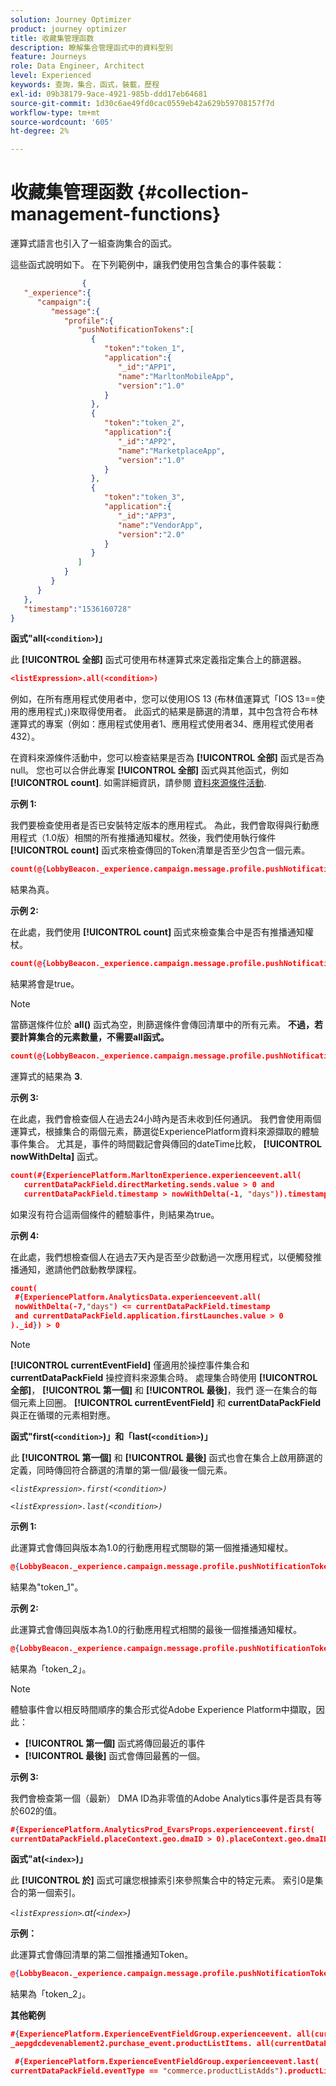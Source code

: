 ```yaml
---
solution: Journey Optimizer
product: journey optimizer
title: 收藏集管理函数
description: 瞭解集合管理函式中的資料型別
feature: Journeys
role: Data Engineer, Architect
level: Experienced
keywords: 查詢，集合，函式，裝載，歷程
exl-id: 09b38179-9ace-4921-985b-ddd17eb64681
source-git-commit: 1d30c6ae49fd0cac0559eb42a629b59708157f7d
workflow-type: tm+mt
source-wordcount: '605'
ht-degree: 2%

---
```


# 收藏集管理函数 {#collection-management-functions}

運算式語言也引入了一組查詢集合的函式。

這些函式說明如下。 在下列範例中，讓我們使用包含集合的事件裝載：

```json
                { 
   "_experience":{ 
      "campaign":{ 
         "message":{ 
            "profile":{ 
               "pushNotificationTokens":[ 
                  { 
                     "token":"token_1",
                     "application":{ 
                        "_id":"APP1",
                        "name":"MarltonMobileApp",
                        "version":"1.0"
                     }
                  },
                  { 
                     "token":"token_2",
                     "application":{ 
                        "_id":"APP2",
                        "name":"MarketplaceApp",
                        "version":"1.0"
                     }
                  },
                  { 
                     "token":"token_3",
                     "application":{ 
                        "_id":"APP3",
                        "name":"VendorApp",
                        "version":"2.0"
                     }
                  }
               ]
            }
         }
      }
   },
   "timestamp":"1536160728"
}
```

**函式&quot;all(`<condition>`)」**

此 **[!UICONTROL 全部]** 函式可使用布林運算式來定義指定集合上的篩選器。

```json
<listExpression>.all(<condition>)
```

例如，在所有應用程式使用者中，您可以使用IOS 13 (布林值運算式「IOS 13==使用的應用程式」)來取得使用者。 此函式的結果是篩選的清單，其中包含符合布林運算式的專案（例如：應用程式使用者1、應用程式使用者34、應用程式使用者432）。

在資料來源條件活動中，您可以檢查結果是否為 **[!UICONTROL 全部]** 函式是否為null。 您也可以合併此專案 **[!UICONTROL 全部]** 函式與其他函式，例如 **[!UICONTROL count]**. 如需詳細資訊，請參閱 [資料來源條件活動](../condition-activity.md#data_source_condition).

**示例 1:**

我們要檢查使用者是否已安裝特定版本的應用程式。 為此，我們會取得與行動應用程式（1.0版）相關的所有推播通知權杖。然後，我們使用執行條件 **[!UICONTROL count]** 函式來檢查傳回的Token清單是否至少包含一個元素。

```json
count(@{LobbyBeacon._experience.campaign.message.profile.pushNotificationTokens.all(currentEventField.application.version == "1.0").token}) > 0
```

結果為真。

**示例 2:**

在此處，我們使用 **[!UICONTROL count]** 函式來檢查集合中是否有推播通知權杖。

```json
count(@{LobbyBeacon._experience.campaign.message.profile.pushNotificationTokens.all().token}) > 0
```

結果將會是true。

<!--Alternatively, you can check if there is no token in the collection:

   ```json
   count(@{LobbyBeacon._experience.campaign.message.profile.pushNotificationTokens.all().token}) == 0
   ```

The result will be false.

Here we use the count function in a condition to count the number of push notification tokens in the event.

`count(@{LobbyBeacon._experience.campaign.message.profile.pushNotificationTokens.all().token})`

The result is true.

Note that when the condition in the **all()** function is empty, the filter will return all the elements in the list. Hence, the expression above is equivalent to:

`count(@{LobbyBeacon._experience.campaign.message.profile.pushNotificationTokens.application.name})`

In both cases, the result of the expression is **3**.

A query of experience events recorded on the Adobe Experience Platform may or may not include the current event that triggered the current Journey. This will depend on the relative processing time with which [!DNL Journey Orchestration] sees an event and started evaluating conditions, versus the time it takes for that event to be ingested into the Adobe Experience Platform. For example, when using the .all() syntax to query experience events from the Adobe Experience Platform, we recommend enforcing the exclusion of the current event (by requiring an
earlier timestamp) in order to only consider prior events.-->

>[!NOTE]
>
>當篩選條件位於 **all()** 函式為空，則篩選條件會傳回清單中的所有元素。 **不過，若要計算集合的元素數量，不需要all函式。**


```json
count(@{LobbyBeacon._experience.campaign.message.profile.pushNotificationTokens.token})
```

運算式的結果為 **3**.

**示例 3:**

在此處，我們會檢查個人在過去24小時內是否未收到任何通訊。 我們會使用兩個運算式，根據集合的兩個元素，篩選從ExperiencePlatform資料來源擷取的體驗事件集合。 尤其是，事件的時間戳記會與傳回的dateTime比較， **[!UICONTROL nowWithDelta]** 函式。

```json
count(#{ExperiencePlatform.MarltonExperience.experienceevent.all(
   currentDataPackField.directMarketing.sends.value > 0 and
   currentDataPackField.timestamp > nowWithDelta(-1, "days")).timestamp}) == 0
```

如果沒有符合這兩個條件的體驗事件，則結果為true。

**示例 4:**

在此處，我們想檢查個人在過去7天內是否至少啟動過一次應用程式，以便觸發推播通知，邀請他們啟動教學課程。

```json
count(
 #{ExperiencePlatform.AnalyticsData.experienceevent.all(
 nowWithDelta(-7,"days") <= currentDataPackField.timestamp
 and currentDataPackField.application.firstLaunches.value > 0
)._id}) > 0
```

<!--**"All + Count" example 4:** here we use the count function in a boolean expression to see if there is push notification tokens in the collection.

`count(@{LobbyBeacon._experience.campaign.message.profile.pushNotificationTokens.all().application.name}) > 0`

The result will be:

`true`

Alternatively, you can check if there is NO token in the collection:

`count(@{LobbyBeacon._experience.campaign.message.profile.pushNotificationTokens.all().application.name}) =0`

The result will be:

`false`-->

>[!NOTE]
>
>**[!UICONTROL currentEventField]** 僅適用於操控事件集合和 **currentDataPackField**
>操控資料來源集合時。 處理集合時使用 **[!UICONTROL 全部]**， **[!UICONTROL 第一個]** 和 **[!UICONTROL 最後]**，我們
>逐一在集合的每個元素上回圈。 **[!UICONTROL currentEventField]** 和 **currentDataPackField**
>與正在循環的元素相對應。

**函式&quot;first(`<condition>`)」和「last(`<condition>`)」**

此 **[!UICONTROL 第一個]** 和 **[!UICONTROL 最後]** 函式也會在集合上啟用篩選的定義，同時傳回符合篩選的清單的第一個/最後一個元素。

_`<listExpression>.first(<condition>)`_

_`<listExpression>.last(<condition>)`_

**示例 1:**

此運算式會傳回與版本為1.0的行動應用程式關聯的第一個推播通知權杖。

```json
@{LobbyBeacon._experience.campaign.message.profile.pushNotificationTokens.first(currentEventField.application.version == "1.0").token
```

結果為&quot;token_1&quot;。

**示例 2:**

此運算式會傳回與版本為1.0的行動應用程式相關的最後一個推播通知權杖。

```json
@{LobbyBeacon._experience.campaign.message.profile.pushNotificationTokens.last(currentEventField.application.version == "1.0").token}
```

結果為「token_2」。

>[!NOTE]
>
>體驗事件會以相反時間順序的集合形式從Adobe Experience Platform中擷取，因此：
>
>* **[!UICONTROL 第一個]** 函式將傳回最近的事件
>* **[!UICONTROL 最後]** 函式會傳回最舊的一個。


**示例 3:**

我們會檢查第一個（最新） DMA ID為非零值的Adobe Analytics事件是否具有等於602的值。

```json
#{ExperiencePlatform.AnalyticsProd_EvarsProps.experienceevent.first(
currentDataPackField.placeContext.geo.dmaID > 0).placeContext.geo.dmaID} == 602
```

**函式&quot;at(`<index>`)」**

此 **[!UICONTROL 於]** 函式可讓您根據索引來參照集合中的特定元素。
索引0是集合的第一個索引。

_`<listExpression>`.at(`<index>`)_

**示例：**

此運算式會傳回清單的第二個推播通知Token。

```json
@{LobbyBeacon._experience.campaign.message.profile.pushNotificationTokens.at(1).token}
```

結果為「token_2」。

**其他範例**

```json
#{ExperiencePlatform.ExperienceEventFieldGroup.experienceevent. all(currentDataPackField._aepgdcdevenablement2.purchase_event.receipt_nbr == "10-337-4016"). 
_aepgdcdevenablement2.purchase_event.productListItems. all(currentDataPackField.SKU == "AB17 1234 1775 19DT B4DR 8HDK 762").name}
```

```json
 #{ExperiencePlatform.ExperienceEventFieldGroup.experienceevent.last(
currentDataPackField.eventType == "commerce.productListAdds").productListItems.last(currentDataPackField.priceTotal >= 150).name}
```
